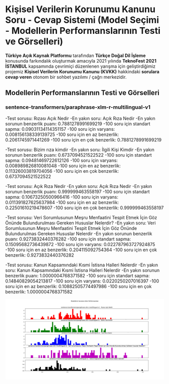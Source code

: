# Kişisel Verilerin Korunumu Kanunu Soru - Cevap Sistemi (Model Seçimi - Modellerin Performanslarının Testi ve Görselleri)
**Türkiye Açık Kaynak Platformu** tarafından **Türkçe Doğal Dil İşleme** konusunda farkındalık oluşturmak amacıyla 2021 yılında **TeknoFest 2021 İSTANBUL** kapsamında çevrimiçi düzenlenen yarışma için geliştirdiğimiz projemiz **Kişisel Verilerin Korunumu Kanunu (KVKK)** hakkindaki **sorulara cevap veren** otonom bir sohbet yazılımı / çağrı merkezidir.

## Modellerin Performanslarının Testi ve Görselleri
### sentence-transformers/paraphrase-xlm-r-multilingual-v1
-Test sorusu:  Rızası Açık Nedir
-En yakın soru:  Açık Rıza Nedir
-En yakın sorunun benzerlik puanı:  0.7881278991699219
-100 soru için standart sapma:  0.09031134114351157
-100 soru için varyans:  0.008156138339139725
-100 soru için en az benzerlik:  0.2061745971441269
-100 soru için en çok benzerlik:  0.7881278991699219

-Test sorusu:  Bizim rıza kimdir
-En yakın soru:  İlgili Kişi Kimdir
-En yakın sorunun benzerlik puanı:  0.6737094521522522
-100 soru için standart sapma:  0.09481469722612126
-100 soru için varyans:  0.008989826810081048
-100 soru için en az benzerlik:  0.11326003819704056
-100 soru için en çok benzerlik:  0.6737094521522522

-Test sorusu:  Açık Rıza Nedir
-En yakın soru:  Açık Rıza Nedir
-En yakın sorunun benzerlik puanı:  0.999999463558197
-100 soru için standart sapma:  0.10673250500966416
-100 soru için varyans:  0.011391827625637984
-100 soru için en az benzerlik:  0.22501610219478607
-100 soru için en çok benzerlik:  0.999999463558197

-Test sorusu:  Veri Sorumlusunun Meşru Menfaatini Tespit Etmek İçin Göz Önünde Bulundurulması Gereken Hususlar Nelerdir?
-En yakın soru:  Veri Sorumlusunun Meşru Menfaatini Tespit Etmek İçin Göz Önünde Bulundurulmas Gereken Hususlar Nelerdir
-En yakın sorunun benzerlik puanı:  0.9273832440376282
-100 soru için standart sapma:  0.15095682736439872
-100 soru için varyans:  0.022787963727924875
-100 soru için en az benzerlik:  0.204115092754364
-100 soru için en çok benzerlik:  0.9273832440376282

-Test sorusu:  Kanun Kapsamındaki Kısmi İstisna Halleri Nelerdir
-En yakın soru:  Kanun Kapsamındaki Kısmi İstisna Halleri Nelerdir
-En yakın sorunun benzerlik puanı:  1.0000004768371582
-100 soru için standart sapma:  0.14840829054213817
-100 soru için varyans:  0.0220250207016397
-100 soru için en az benzerlik:  0.10882505774497986
-100 soru için en çok benzerlik:  1.0000004768371582

![Model Performansı](1.png)
